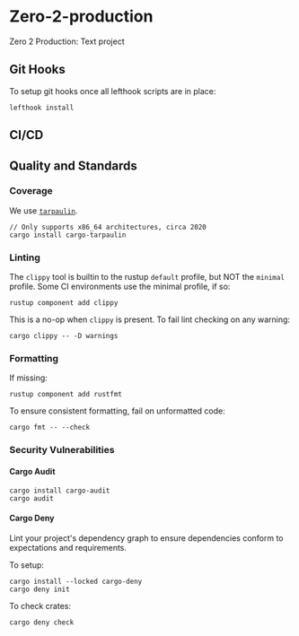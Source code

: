 # Zero-2-production

Zero 2 Production: Text project

## Git Hooks

To setup git hooks once all lefthook scripts are in place:

    lefthook install

## CI/CD

## Quality and Standards

### Coverage

We use [`tarpaulin`](https://github.com/xd009642/tarpaulin#travis-ci-and-coverage-sites).

    // Only supports x86_64 architectures, circa 2020
    cargo install cargo-tarpaulin

### Linting

The `clippy` tool is builtin to the rustup `default` profile, but NOT the
`minimal` profile. Some CI environments use the minimal profile, if so:

    rustup component add clippy

This is a no-op when `clippy` is present.
To fail lint checking on any warning:

    cargo clippy -- -D warnings

### Formatting

If missing:

    rustup component add rustfmt

To ensure consistent formatting, fail on unformatted code:

    cargo fmt -- --check

### Security Vulnerabilities

#### Cargo Audit

    cargo install cargo-audit
    cargo audit

#### Cargo Deny

Lint your project's dependency graph to ensure dependencies conform to
expectations and requirements.

To setup:

    cargo install --locked cargo-deny
    cargo deny init

To check crates:

    cargo deny check
